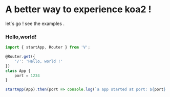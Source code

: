 # A better way to experience koa2 !
let`s go ! see the examples .
### Hello,world!
``` javascript
import { startApp, Router } from 'V';

@Router.get({
	'/': 'Hello, world !'
})
class App {
	port = 1234
}

startApp(App).then(port => console.log(`a app started at port: ${port} !`));
```
